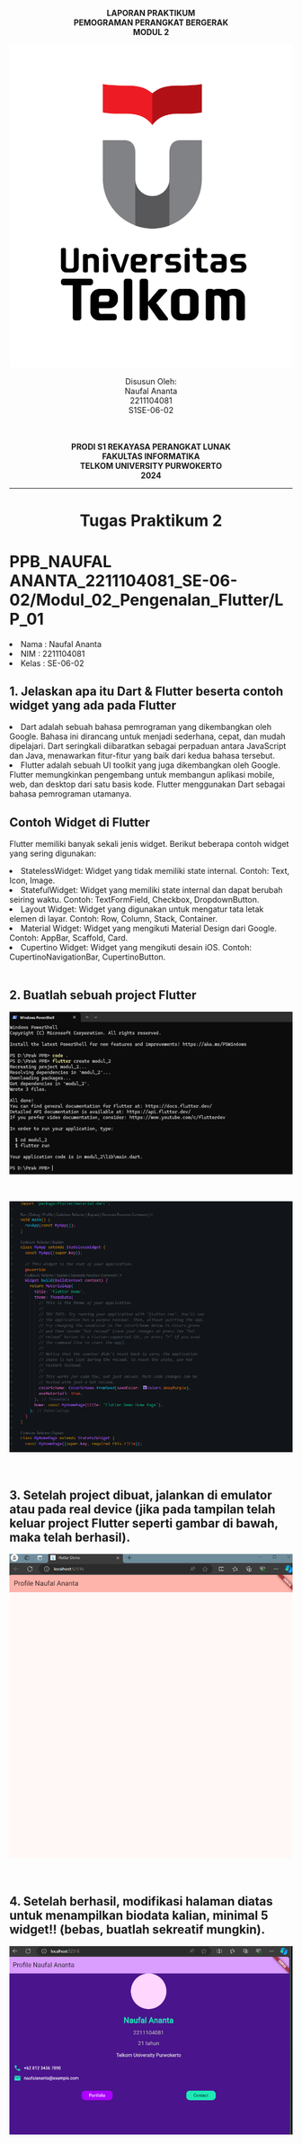 <div align="center">

**LAPORAN PRAKTIKUM** <br>
**PEMOGRAMAN PERANGKAT BERGERAK** <br>
**MODUL 2** <br>

<img src="img/telkom.png"/>

Disusun Oleh:<br>
Naufal Ananta<br>
2211104081<br>
S1SE-06-02<br>
<br>
<br>

**PRODI S1 REKAYASA PERANGKAT LUNAK** <br>
**FAKULTAS INFORMATIKA** <br>
**TELKOM UNIVERSITY PURWOKERTO** <br>
**2024** <br>
</div>

---

<div align="center">
<h1>Tugas Praktikum 2 </h1>
</div>

# PPB_NAUFAL ANANTA_2211104081_SE-06-02/Modul_02_Pengenalan_Flutter/LP_01

<li> Nama   : Naufal Ananta
<li> NIM    : 2211104081
<li> Kelas  : SE-06-02

## 1. Jelaskan apa itu Dart & Flutter beserta contoh widget yang ada pada Flutter

<li> Dart adalah sebuah bahasa pemrograman yang dikembangkan oleh Google. Bahasa ini dirancang untuk menjadi sederhana, cepat, dan mudah dipelajari. Dart seringkali diibaratkan sebagai perpaduan antara JavaScript dan Java, menawarkan fitur-fitur yang baik dari kedua bahasa tersebut.</li>
<li>Flutter adalah sebuah UI toolkit yang juga dikembangkan oleh Google. Flutter memungkinkan pengembang untuk membangun aplikasi mobile, web, dan desktop dari satu basis kode. Flutter menggunakan Dart sebagai bahasa pemrograman utamanya.</li>

## Contoh Widget di Flutter
Flutter memiliki banyak sekali jenis widget. Berikut beberapa contoh widget yang sering digunakan:

  <li>StatelessWidget: Widget yang tidak memiliki state internal. Contoh: Text, Icon, Image.</li>
  <li>StatefulWidget: Widget yang memiliki state internal dan dapat berubah seiring waktu. Contoh: TextFormField, Checkbox, DropdownButton.</li>
  <li>Layout Widget: Widget yang digunakan untuk mengatur tata letak elemen di layar. Contoh: Row, Column, Stack, Container.</li>
  <li>Material Widget: Widget yang mengikuti Material Design dari Google. Contoh: AppBar, Scaffold, Card.</li>
  <li>Cupertino Widget: Widget yang mengikuti desain iOS. Contoh: CupertinoNavigationBar, CupertinoButton.</li>

  </br>
  
## 2. Buatlah sebuah project Flutter

![image](img/create.png)

</br>

![image](img/code.png)

</br>

## 3. Setelah project dibuat, jalankan di emulator atau pada real device (jika pada tampilan telah keluar project Flutter seperti gambar di bawah, maka telah berhasil).

![image](img/awal.png)


</br>

## 4. Setelah berhasil, modifikasi halaman diatas untuk menampilkan biodata kalian, minimal 5 widget!! (bebas, buatlah sekreatif mungkin).

![image](img/haasill.png)
